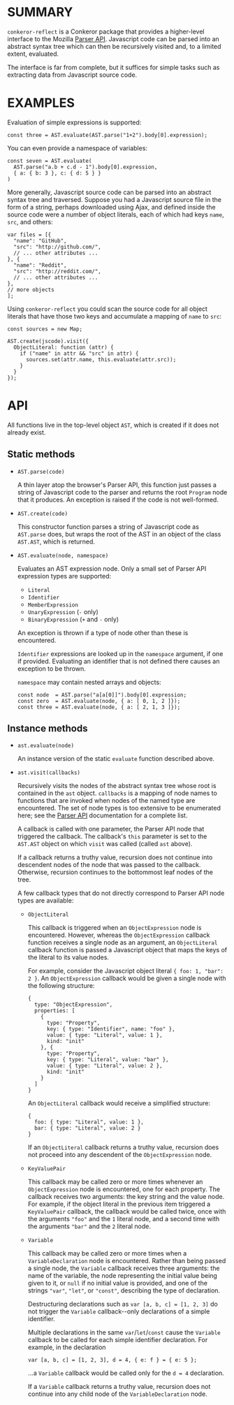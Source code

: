 # SUMMARY

`conkeror-reflect` is a Conkeror package that provides a higher-level
interface to the Mozilla
[Parser API](https://developer.mozilla.org/en-US/docs/Mozilla/Projects/SpiderMonkey/Parser_API).
Javascript code can be parsed into an abstract syntax tree which can
then be recursively visited and, to a limited extent, evaluated.

The interface is far from complete, but it suffices for simple tasks
such as extracting data from Javascript source code.

# EXAMPLES

Evaluation of simple expressions is supported:

    const three = AST.evaluate(AST.parse("1+2").body[0].expression);
    
You can even provide a namespace of variables:

    const seven = AST.evaluate(
      AST.parse("a.b + c.d - 1").body[0].expression,
      { a: { b: 3 }, c: { d: 5 } }
    )

More generally, Javascript source code can be parsed into an abstract
syntax tree and traversed.  Suppose you had a Javascript source file
in the form of a string, perhaps downloaded using Ajax, and defined
inside the source code were a number of object literals, each of which
had keys `name`, `src`, and others:

    var files = [{
      "name": "GitHub",
      "src": "http://github.com/",
      // ... other attributes ...
    }, {
      "name": "Reddit",
      "src": "http://reddit.com/",
      // ... other attributes ...
    },
    // more objects
    ];

Using `conkeror-reflect` you could scan the source code for all object
literals that have those two keys and accumulate a mapping of `name`
to `src`:

    const sources = new Map;

    AST.create(jscode).visit({
      ObjectLiteral: function (attr) {
        if ("name" in attr && "src" in attr) {
          sources.set(attr.name, this.evaluate(attr.src));
        }
      }
    });

# API

All functions live in the top-level object `AST`, which is created if
it does not already exist.

## Static methods

- `AST.parse(code)`

  A thin layer atop the browser's Parser API, this function just
  passes a string of Javascript code to the parser and returns the
  root `Program` node that it produces.  An exception is raised if
  the code is not well-formed.
  
- `AST.create(code)`

  This constructor function parses a string of Javascript code as
  `AST.parse` does, but wraps the root of the AST in an object of the
  class `AST.AST`, which is returned.

- `AST.evaluate(node, namespace)`

  Evaluates an AST expression node.  Only a small set of Parser API
  expression types are supported:
  
  - `Literal`
  - `Identifier`
  - `MemberExpression`
  - `UnaryExpression` (`-` only)
  - `BinaryExpression` (`+` and `-` only)
  
  An exception is thrown if a type of node other than these is
  encountered.

  `Identifier` expressions are looked up in the `namespace` argument,
  if one if provided.  Evaluating an identifier that is not defined
  there causes an exception to be thrown.
  
  `namespace` may contain nested arrays and objects:
  
      const node  = AST.parse("a[a[0]]").body[0].expression;
      const zero  = AST.evaluate(node, { a: [ 0, 1, 2 ]});
      const three = AST.evaluate(node, { a: [ 2, 1, 3 ]});

## Instance methods

- `ast.evaluate(node)`

  An instance version of the static `evaluate` function described
  above.

- `ast.visit(callbacks)`
  
  Recursively visits the nodes of the abstract syntax tree whose root
  is contained in the `ast` object.  `callbacks` is a mapping of node
  names to functions that are invoked when nodes of the named type are
  encountered.  The set of node types is too extensive to be
  enumerated here; see the
  [Parser API](https://developer.mozilla.org/en-US/docs/Mozilla/Projects/SpiderMonkey/Parser_API)
  documentation for a complete list.
  
  A callback is called with one parameter, the Parser API node that
  triggered the callback.  The callback's `this` parameter is set to
  the `AST.AST` object on which `visit` was called (called `ast`
  above).
  
  If a callback returns a truthy value, recursion does not continue
  into descendent nodes of the node that was passed to the callback.
  Otherwise, recursion continues to the bottommost leaf nodes of the
  tree.

  A few callback types that do not directly correspond to Parser API
  node types are available:
  
  - `ObjectLiteral`
  
    This callback is triggered when an `ObjectExpression` node is
    encountered.  However, whereas the `ObjectExpression` callback
    function receives a single node as an argument, an `ObjectLiteral`
    callback function is passed a Javascript object that maps the keys
    of the literal to its value nodes.
    
    For example, consider the Javascript object literal
    `{ foo: 1, "bar": 2 }`.  An `ObjectExpression` callback would be
    given a single node with the following structure:
    
    ```
    {
      type: "ObjectExpression",
      properties: [
        {
          type: "Property",
          key: { type: "Identifier", name: "foo" },
          value: { type: "Literal", value: 1 },
          kind: "init"
        }, {
          type: "Property",
          key: { type: "Literal", value: "bar" },
          value: { type: "Literal", value: 2 },
          kind: "init"
        }
      ]
    }
    ```
    
    An `ObjectLiteral` callback would receive a simplified structure:
    
    ```
    {
      foo: { type: "Literal", value: 1 },
      bar: { type: "Literal", value: 2 }
    }
    ```
    
    If an `ObjectLiteral` callback returns a truthy value, recursion
    does not proceed into any descendent of the `ObjectExpression`
    node.
    
  - `KeyValuePair`
  
    This callback may be called zero or more times whenever an
    `ObjectExpression` node is encountered, one for each property.
    The callback receives two arguments: the key string and the value
    node.  For example, if the object literal in the previous item
    triggered a `KeyValuePair` callback, the callback would be called
    twice, once with the arguments `"foo"` and the `1` literal node,
    and a second time with the arguments `"bar"` and the `2` literal
    node.
    
  - `Variable`
  
    This callback may be called zero or more times when a
    `VariableDeclaration` node is encountered.  Rather than being
    passed a single node, the `Variable` callback receives three
    arguments: the name of the variable, the node representing the
    initial value being given to it, or `null` if no initial value is
    provided, and one of the strings `"var"`, `"let"`, or `"const"`,
    describing the type of declaration.
    
    Destructuring declarations such as `var [a, b, c] = [1, 2, 3]` do
    not trigger the `Variable` callback--only declarations of a simple
    identifier.
    
    Multiple declarations in the same `var`/`let`/`const` cause the
    `Variable` callback to be called for each simple identifier
    declaration.  For example, in the declaration
    
        var [a, b, c] = [1, 2, 3], d = 4, { e: f } = { e: 5 };
        
    ...a `Variable` callback would be called only for the `d = 4`
    declaration.
    
    If a `Variable` callback returns a truthy value, recursion does
    not continue into any child node of the `VariableDeclaration`
    node.
